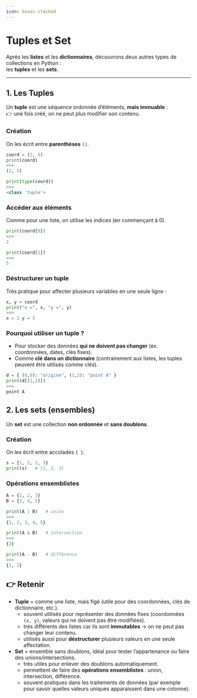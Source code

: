 ```yaml
---
icon: boxes-stacked
---
```


# Tuples et Set

Après les **listes** et les **dictionnaires**, découvrons deux autres types de collections en Python :\
les **tuples** et les **sets**.

***

## 1. Les Tuples

Un **tuple** est une séquence ordonnée d’éléments, **mais immuable** :\
👉 une fois créé, on ne peut plus modifier son contenu.

### Création

On les écrit entre **parenthèses** `()`.

```python
coord = (2, 5)
print(coord)
>>> 
(2, 5)

print(type(coord))
>>>
<class 'tuple'>
```

### Accéder aux éléments

Comme pour une liste, on utilise les indices (en commençant à 0).

```python
print(coord[0])
>>>
2

print(coord[1])
>>>
5
```

### Déstructurer un tuple

Très pratique pour affecter plusieurs variables en une seule ligne :

```python
x, y = coord
print("x =", x, "y =", y)
>>>
x = 2 y = 5
```

### Pourquoi utiliser un tuple ?

* Pour stocker des données **qui ne doivent pas changer** (ex. coordonnées, dates, clés fixes).
* Comme **clé dans un dictionnaire** (contrairement aux listes, les tuples peuvent être utilisés comme clés).

```python
d = { (0,0): "origine", (1,2): "point A" }
print(d[(1,2)])
>>> 
point A
```

## 2. Les sets (ensembles)

Un **set** est une collection **non ordonnée** et **sans doublons**.

### Création

On les écrit entre accolades `{ }`.

```python
s = {1, 2, 2, 3}
print(s)   # {1, 2, 3}
```

### Opérations ensemblistes

```python
A = {1, 2, 3}
B = {3, 4, 5}

print(A | B)   # union 
>>>
{1, 2, 3, 4, 5}

print(A & B)   # intersection
>>>
{3}

print(A - B)   # différence
>>>
{1, 2}
```

## 👉 Retenir

* **Tuple** = comme une liste, mais figé (utile pour des coordonnées, clés de dictionnaire, etc.).
  * souvent utilisés pour représenter des données fixes (coordonnées `(x, y)`, valeurs qui ne doivent pas être modifiées).
  * très différents des listes car ils sont **immutables** → on ne peut pas changer leur contenu.
  * utilisés aussi pour **déstructurer** plusieurs valeurs en une seule affectation.
* **Set** = ensemble sans doublons, idéal pour tester l’appartenance ou faire des unions/intersections.
  * très utiles pour enlever des doublons automatiquement.
  * permettent de faire des **opérations ensemblistes** : union, intersection, différence.
  * souvent pratiques dans les traitements de données (par exemple pour savoir quelles valeurs uniques apparaissent dans une colonne).
